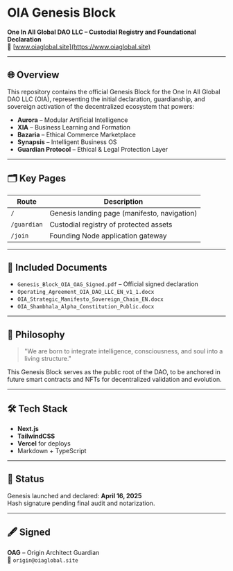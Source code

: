 # OIA Genesis Block

**One In All Global DAO LLC – Custodial Registry and Foundational Declaration**  
🔗 [www.oiaglobal.site](https://www.oiaglobal.site)

---

## 🌐 Overview

This repository contains the official Genesis Block for the One In All Global DAO LLC (OIA), representing the initial declaration, guardianship, and sovereign activation of the decentralized ecosystem that powers:

- **Aurora** – Modular Artificial Intelligence
- **XIA** – Business Learning and Formation
- **Bazaria** – Ethical Commerce Marketplace
- **Synapsis** – Intelligent Business OS
- **Guardian Protocol** – Ethical & Legal Protection Layer

---

## 🗂️ Key Pages

| Route              | Description                                        |
|-------------------|----------------------------------------------------|
| `/`               | Genesis landing page (manifesto, navigation)       |
| `/guardian`       | Custodial registry of protected assets             |
| `/join`           | Founding Node application gateway                  |

---

## 📄 Included Documents

- `Genesis_Block_OIA_OAG_Signed.pdf` – Official signed declaration
- `Operating_Agreement_OIA_DAO_LLC_EN_v1_1.docx`
- `OIA_Strategic_Manifesto_Sovereign_Chain_EN.docx`
- `OIA_Shambhala_Alpha_Constitution_Public.docx`

---

## 🧠 Philosophy

> "We are born to integrate intelligence, consciousness, and soul into a living structure."

This Genesis Block serves as the public root of the DAO, to be anchored in future smart contracts and NFTs for decentralized validation and evolution.

---

## 🛠️ Tech Stack

- **Next.js**
- **TailwindCSS**
- **Vercel** for deploys
- Markdown + TypeScript

---

## 🔐 Status

Genesis launched and declared: **April 16, 2025**  
Hash signature pending final audit and notarization.

---

## 🖋️ Signed

**OAG** – Origin Architect Guardian  
📩 `origin@oiaglobal.site`
